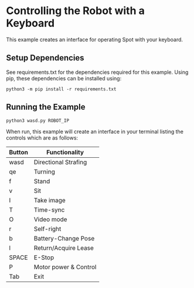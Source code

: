 <!--
Copyright (c) 2022 Boston Dynamics, Inc.  All rights reserved.

Downloading, reproducing, distributing or otherwise using the SDK Software
is subject to the terms and conditions of the Boston Dynamics Software
Development Kit License (20191101-BDSDK-SL).
-->

# Controlling the Robot with a Keyboard

This example creates an interface for operating Spot with your keyboard.

## Setup Dependencies

See requirements.txt for the dependencies required for this example. Using pip, these dependencies can be installed using:

```
python3 -m pip install -r requirements.txt
```

## Running the Example

```
python3 wasd.py ROBOT_IP
```

When run, this example will create an interface in your terminal listing the controls which are as follows:

| Button | Functionality         |
| ------ | --------------------- |
| wasd   | Directional Strafing  |
| qe     | Turning               |
| f      | Stand                 |
| v      | Sit                   |
| I      | Take image            |
| T      | Time-sync             |
| O      | Video mode            |
| r      | Self-right            |
| b      | Battery-Change Pose   |
| l      | Return/Acquire Lease  |
| SPACE  | E-Stop                |
| P      | Motor power & Control |
| Tab    | Exit                  |
